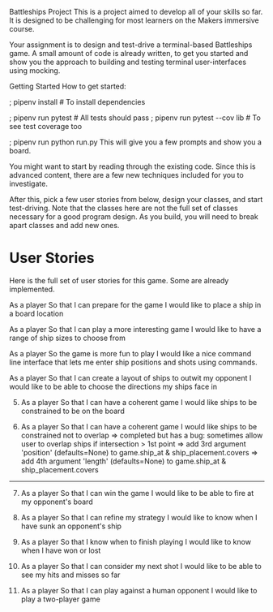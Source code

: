 Battleships Project
This is a project aimed to develop all of your skills so far. It is designed to be challenging for most learners on the Makers immersive course.

Your assignment is to design and test-drive a terminal-based Battleships game. A small amount of code is already written, to get you started and show you the approach to building and testing terminal user-interfaces using mocking.

Getting Started
How to get started:

; pipenv install # To install dependencies

; pipenv run pytest # All tests should pass
; pipenv run pytest --cov lib # To see test coverage too

; pipenv run python run.py
This will give you a few prompts and show you a board.


You might want to start by reading through the existing code. Since this is advanced content, there are a few new techniques included for you to investigate.

After this, pick a few user stories from below, design your classes, and start test-driving. Note that the classes here are not the full set of classes necessary for a good program design. As you build, you will need to break apart classes and add new ones.

# User Stories
Here is the full set of user stories for this game. Some are already implemented.

As a player
So that I can prepare for the game
I would like to place a ship in a board location

As a player
So that I can play a more interesting game
I would like to have a range of ship sizes to choose from

As a player
So the game is more fun to play
I would like a nice command line interface that lets me enter ship positions and
shots using commands.

As a player
So that I can create a layout of ships to outwit my opponent
I would like to be able to choose the directions my ships face in


5. As a player
So that I can have a coherent game
I would like ships to be constrained to be on the board


6. As a player
So that I can have a coherent game
I would like ships to be constrained not to overlap
   => completed but has a bug: sometimes allow user to overlap ships if intersection > 1st point
        => add 3rd argument 'position' (defaults=None) to game.ship_at & ship_placement.covers
        => add 4th argument 'length' (defaults=None) to game.ship_at & ship_placement.covers

_________________________________________________________________________________

7. As a player
So that I can win the game
I would like to be able to fire at my opponent's board

8. As a player
So that I can refine my strategy
I would like to know when I have sunk an opponent's ship

9. As a player
So that I know when to finish playing
I would like to know when I have won or lost

10. As a player
So that I can consider my next shot
I would like to be able to see my hits and misses so far

11. As a player
So that I can play against a human opponent
I would like to play a two-player game